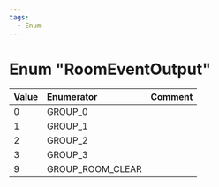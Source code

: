 ```yaml
---
tags:
  - Enum
---
```

# Enum "RoomEventOutput"
|Value|Enumerator|Comment|
|:--|:--|:--|
|0 |GROUP_0 |  |
|1 |GROUP_1 |  |
|2 |GROUP_2 |  |
|3 |GROUP_3 |  |
|9 |GROUP_ROOM_CLEAR |  |

